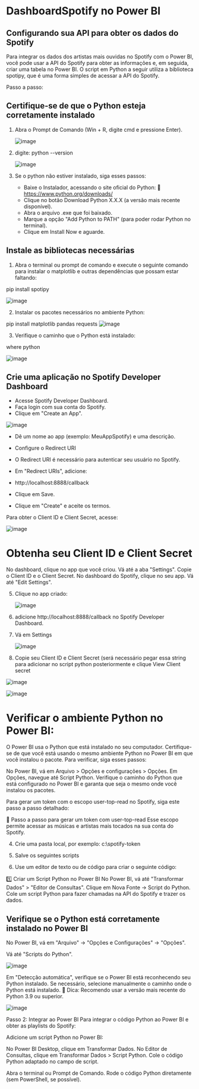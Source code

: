 # DashboardSpotify no Power BI

## Configurando sua API para obter os dados do Spotify 

Para integrar os dados dos artistas mais ouvidas no Spotify com o Power BI, você pode usar a API do Spotify para obter as informações e, em seguida, criar uma tabela no Power BI. O script em Python a seguir utiliza a biblioteca spotipy, que é uma forma simples de acessar a API do Spotify.

Passo a passo:

## Certifique-se de que o Python esteja corretamente instalado

1. Abra o Prompt de Comando (Win + R, digite cmd e pressione Enter).
   
   ![image](https://github.com/user-attachments/assets/82c72a48-f969-4f1d-9d1a-a7c13545b63d)

2. digite: python --version

   ![image](https://github.com/user-attachments/assets/75110f6e-c0f6-423e-8faf-e28f09aab68a)

3. Se o python não estiver instalado, siga esses passos:

   - Baixe o Instalador, acessando o site oficial do Python:
         🔗 https://www.python.org/downloads/
   - Clique no botão Download Python X.X.X (a versão mais recente disponível).
   - Abra o arquivo .exe que foi baixado.
   - Marque a opção "Add Python to PATH" (para poder rodar Python no terminal).
   - Clique em Install Now e aguarde.

##  Instale as bibliotecas necessárias

1. Abra o terminal ou prompt de comando e execute o seguinte comando para instalar o matplotlib e outras dependências que possam estar faltando:

pip install spotipy

   ![image](https://github.com/user-attachments/assets/bd23d354-e75a-46e0-bf94-a04702143ec1)

2. Instalar os pacotes necessários no ambiente Python:

pip install matplotlib pandas requests
![image](https://github.com/user-attachments/assets/8937eaf7-1cd4-410b-ad2b-ec7a1c1d81c4)

3. Verifique o caminho que o Python está instalado:

where python

![image](https://github.com/user-attachments/assets/b0d65726-5e2e-4407-962f-867db9a76d47)


## Crie uma aplicação no Spotify Developer Dashboard 

- Acesse Spotify Developer Dashboard.
- Faça login com sua conta do Spotify.
- Clique em "Create an App".

![image](https://github.com/user-attachments/assets/9d8fc2f5-bec3-4f40-9aa5-4c6ea77eedde)


- Dê um nome ao app (exemplo: MeuAppSpotify) e uma descrição.
- Configure o Redirect URI
- O Redirect URI é necessário para autenticar seu usuário no Spotify.
- Em "Redirect URIs", adicione:
- http://localhost:8888/callback
- Clique em Save.

- Clique em "Create" e aceite os termos.

Para obter o Client ID e Client Secret, acesse: 

![image](https://github.com/user-attachments/assets/1fa3bc82-3348-4aa7-8485-153847880a48)

# Obtenha seu Client ID e Client Secret
No dashboard, clique no app que você criou.
Vá até a aba "Settings".
Copie o Client ID e o Client Secret.
No dashboard do Spotify, clique no seu app.
Vá até "Edit Settings".


5. Clique no app criado:

   ![image](https://github.com/user-attachments/assets/0276c100-34c3-4411-9919-3d38d1346930)

6. adicione http://localhost:8888/callback no Spotify Developer Dashboard.
   
7. Vá em Settings

   ![image](https://github.com/user-attachments/assets/61e27e2b-82c1-4945-9d50-494a8f798a22)

8. Copie seu Client ID e Client Secret (será necessário pegar essa string para adicionar no script python posteriormente e clique View Client secret

![image](https://github.com/user-attachments/assets/6115bee0-c8ae-4bb1-9b84-3df0600901e4)

![image](https://github.com/user-attachments/assets/4132a9d7-c128-4cf7-84f1-b61225237fda)



# Verificar o ambiente Python no Power BI:

O Power BI usa o Python que está instalado no seu computador. Certifique-se de que você está usando o mesmo ambiente Python no Power BI em que você instalou o pacote. Para verificar, siga esses passos:

No Power BI, vá em Arquivo > Opções e configurações > Opções.
Em Opções, navegue até Script Python.
Verifique o caminho do Python que está configurado no Power BI e garanta que seja o mesmo onde você instalou os pacotes.

Para gerar um token com o escopo user-top-read no Spotify, siga este passo a passo detalhado:

🚀 Passo a passo para gerar um token com user-top-read
Esse escopo permite acessar as músicas e artistas mais tocados na sua conta do Spotify.


4. Crie uma pasta local, por exemplo:
     c:\spotify-token

6. Salve os seguintes scripts


5. Use um editor de texto ou de código para criar o seguinte código:


1️⃣ Criar um Script Python no Power BI
No Power BI, vá até "Transformar Dados" > "Editor de Consultas".
Clique em Nova Fonte → Script do Python.
Cole um script Python para fazer chamadas na API do Spotify e trazer os dados.



## Verifique se o Python está corretamente instalado no Power BI

No Power BI, vá em "Arquivo" → "Opções e Configurações" → "Opções".

Vá até "Scripts do Python".


![image](https://github.com/user-attachments/assets/58ca8c5c-da76-4c59-9825-450bacc1f339)



Em "Detecção automática", verifique se o Power BI está reconhecendo seu Python instalado.
Se necessário, selecione manualmente o caminho onde o Python está instalado.
🔹 Dica: Recomendo usar a versão mais recente do Python 3.9 ou superior.

![image](https://github.com/user-attachments/assets/28f3e880-3fcb-4e8f-b1a7-19c27ee1dfa2)


Passo 2: Integrar ao Power BI
Para integrar o código Python ao Power BI e obter as playlists do Spotify:

Adicione um script Python no Power BI:

No Power BI Desktop, clique em Transformar Dados.
No Editor de Consultas, clique em Transformar Dados > Script Python.
Cole o código Python adaptado no campo de script.


Abra o terminal ou Prompt de Comando.
Rode o código Python diretamente (sem PowerShell, se possível).















